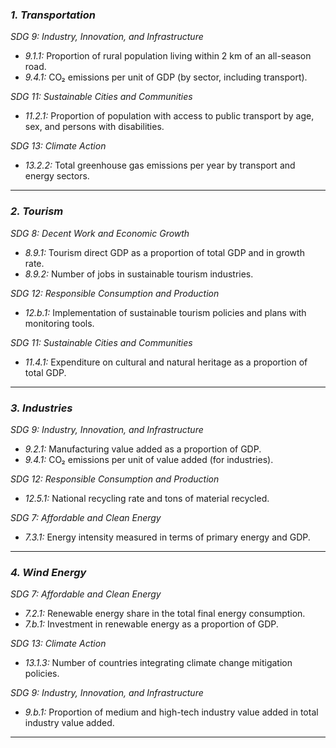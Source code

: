 ### *1. Transportation*
*SDG 9: Industry, Innovation, and Infrastructure*  
- *9.1.1:* Proportion of rural population living within 2 km of an all-season road.  
- *9.4.1:* CO₂ emissions per unit of GDP (by sector, including transport).  

*SDG 11: Sustainable Cities and Communities*  
- *11.2.1:* Proportion of population with access to public transport by age, sex, and persons with disabilities.  

*SDG 13: Climate Action*  
- *13.2.2:* Total greenhouse gas emissions per year by transport and energy sectors.  

---

### *2. Tourism*
*SDG 8: Decent Work and Economic Growth*  
- *8.9.1:* Tourism direct GDP as a proportion of total GDP and in growth rate.  
- *8.9.2:* Number of jobs in sustainable tourism industries.  

*SDG 12: Responsible Consumption and Production*  
- *12.b.1:* Implementation of sustainable tourism policies and plans with monitoring tools.  

*SDG 11: Sustainable Cities and Communities*  
- *11.4.1:* Expenditure on cultural and natural heritage as a proportion of total GDP.  

---

### *3. Industries*
*SDG 9: Industry, Innovation, and Infrastructure*  
- *9.2.1:* Manufacturing value added as a proportion of GDP.  
- *9.4.1:* CO₂ emissions per unit of value added (for industries).  

*SDG 12: Responsible Consumption and Production*  
- *12.5.1:* National recycling rate and tons of material recycled.  

*SDG 7: Affordable and Clean Energy*  
- *7.3.1:* Energy intensity measured in terms of primary energy and GDP.  

---

### *4. Wind Energy*
*SDG 7: Affordable and Clean Energy*  
- *7.2.1:* Renewable energy share in the total final energy consumption.  
- *7.b.1:* Investment in renewable energy as a proportion of GDP.  

*SDG 13: Climate Action*  
- *13.1.3:* Number of countries integrating climate change mitigation policies.  

*SDG 9: Industry, Innovation, and Infrastructure*  
- *9.b.1:* Proportion of medium and high-tech industry value added in total industry value added.  

---

